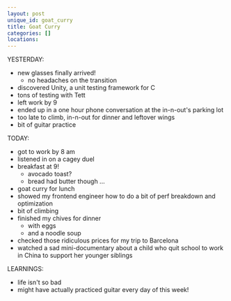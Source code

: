 ```yaml
---
layout: post
unique_id: goat_curry
title: Goat Curry
categories: []
locations: 
---
```


YESTERDAY:
* new glasses finally arrived!
  * no headaches on the transition
* discovered Unity, a unit testing framework for C
* tons of testing with Tett
* left work by 9
* ended up in a one hour phone conversation at the in-n-out's parking lot
* too late to climb, in-n-out for dinner and leftover wings
* bit of guitar practice

TODAY:
* got to work by 8 am
* listened in on a cagey duel
* breakfast at 9!
  * avocado toast?
  * bread had butter though ...
* goat curry for lunch
* showed my frontend engineer how to do a bit of perf breakdown and optimization
* bit of climbing
* finished my chives for dinner
  * with eggs
  * and a noodle soup
* checked those ridiculous prices for my trip to Barcelona
* watched a sad mini-documentary about a child who quit school to work in China to support her younger siblings

LEARNINGS:
* life isn't so bad
* might have actually practiced guitar every day of this week!
